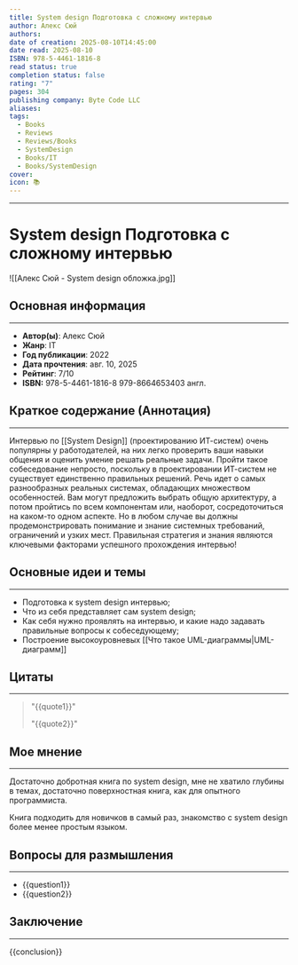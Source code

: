 ```yaml
---
title: System design Подготовка с сложному интервью
author: Алекс Сюй
authors: 
date of creation: 2025-08-10T14:45:00
date read: 2025-08-10
ISBN: 978-5-4461-1816-8
read status: true
completion status: false
rating: "7"
pages: 304
publishing company: Byte Code LLC
aliases: 
tags:
  - Books
  - Reviews
  - Reviews/Books
  - SystemDesign
  - Books/IT
  - Books/SystemDesign
cover: 
icon: 📚
---
```

---
# System design Подготовка с сложному интервью

![[Алекс Сюй - System design обложка.jpg]]

## Основная информация
---

- **Автор(ы)**: Алекс Сюй
- **Жанр**: IT
- **Год публикации**: 2022
- **Дата прочтения**: авг. 10, 2025
- **Рейтинг**: 7/10
- **ISBN:** 978-5-4461-1816-8
	    979-8664653403 англ.


## Краткое содержание (Аннотация)
---

Интервью по [[System Design]] (проектированию ИТ-систем) очень популярны у работодателей, на них легко проверить ваши навыки общения и оценить умение решать реальные задачи. Пройти такое собеседование непросто, поскольку в проектировании ИТ-систем не существует единственно правильных решений. Речь идет о самых разнообразных реальных системах, обладающих множеством особенностей. Вам могут предложить выбрать общую архитектуру, а потом пройтись по всем компонентам или, наоборот, сосредоточиться на каком-то одном аспекте. Но в любом случае вы должны продемонстрировать понимание и знание системных требований, ограничений и узких мест.
Правильная стратегия и знания являются ключевыми факторами успешного прохождения интервью!


## Основные идеи и темы
---

- Подготовка к system design интервью;
- Что из себя представляет сам system design;
- Как себя нужно проявлять на интервью, и какие надо задавать правильные вопросы к собеседующему;
- Построение высокоуровневых [[Что такое UML-диаграммы|UML-диаграмм]]


## Цитаты
---

> "{{quote1}}"
> 
> "{{quote2}}"


## Мое мнение
---

Достаточно добротная книга по system design, мне не хватило глубины в темах, достаточно поверхностная книга, как для опытного программиста.

Книга подходить для новичков в самый раз, знакомство с system design более менее простым языком.


## Вопросы для размышления
---

- {{question1}}
- {{question2}}


## Заключение
---

{{conclusion}}
